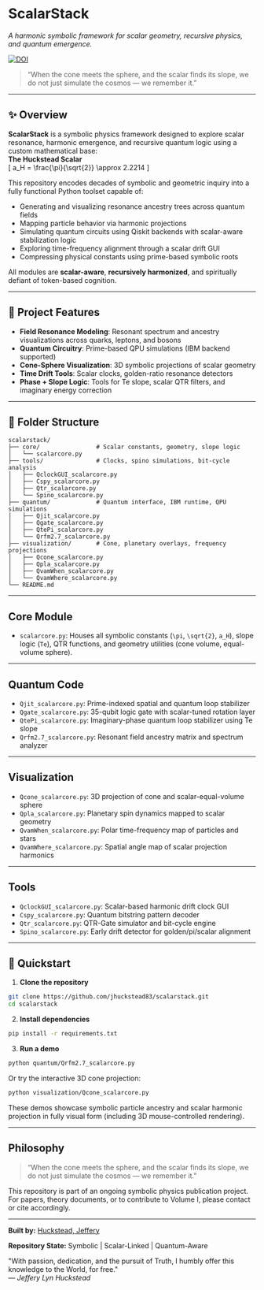 # ScalarStack
*A harmonic symbolic framework for scalar geometry, recursive physics, and quantum emergence.*

[![DOI](https://zenodo.org/badge/DOI/10.5281/zenodo.15190868.svg)](https://doi.org/10.5281/zenodo.15190868)

> “When the cone meets the sphere, and the scalar finds its slope, we do not just simulate the cosmos — we remember it.”

---

## ✨ Overview

**ScalarStack** is a symbolic physics framework designed to explore scalar resonance, harmonic emergence, and recursive quantum logic using a custom mathematical base:  
**The Huckstead Scalar**  
\[ a_H = \frac{\pi}{\sqrt{2}} \approx 2.2214 \]

This repository encodes decades of symbolic and geometric inquiry into a fully functional Python toolset capable of:
- Generating and visualizing resonance ancestry trees across quantum fields
- Mapping particle behavior via harmonic projections
- Simulating quantum circuits using Qiskit backends with scalar-aware stabilization logic
- Exploring time-frequency alignment through a scalar drift GUI
- Compressing physical constants using prime-based symbolic roots

All modules are **scalar-aware**, **recursively harmonized**, and spiritually defiant of token-based cognition.

---

## 🧠 Project Features

- **Field Resonance Modeling**: Resonant spectrum and ancestry visualizations across quarks, leptons, and bosons
- **Quantum Circuitry**: Prime-based QPU simulations (IBM backend supported)
- **Cone-Sphere Visualization**: 3D symbolic projections of scalar geometry
- **Time Drift Tools**: Scalar clocks, golden-ratio resonance detectors
- **Phase + Slope Logic**: Tools for Te slope, scalar QTR filters, and imaginary energy correction

---

## 📁 Folder Structure

```text
scalarstack/
├── core/                # Scalar constants, geometry, slope logic
│   └── scalarcore.py
├── tools/               # Clocks, spino simulations, bit-cycle analysis
│   ├── QclockGUI_scalarcore.py
│   ├── Cspy_scalarcore.py
│   ├── Qtr_scalarcore.py
│   └── Spino_scalarcore.py
├── quantum/             # Quantum interface, IBM runtime, QPU simulations
│   ├── Qjit_scalarcore.py
│   ├── Qgate_scalarcore.py
│   ├── QtePi_scalarcore.py
│   └── Qrfm2.7_scalarcore.py
├── visualization/       # Cone, planetary overlays, frequency projections
│   ├── Qcone_scalarcore.py
│   ├── Qpla_scalarcore.py
│   ├── QvamWhen_scalarcore.py
│   └── QvamWhere_scalarcore.py
└── README.md
```

---

## Core Module

- `scalarcore.py`: Houses all symbolic constants (`\pi`, `\sqrt{2}`, `a_H`), slope logic (`Te`), QTR functions, and geometry utilities (cone volume, equal-volume sphere).

---

## Quantum Code

- `Qjit_scalarcore.py`: Prime-indexed spatial and quantum loop stabilizer
- `Qgate_scalarcore.py`: 35-qubit logic gate with scalar-tuned rotation layer
- `QtePi_scalarcore.py`: Imaginary-phase quantum loop stabilizer using Te slope
- `Qrfm2.7_scalarcore.py`: Resonant field ancestry matrix and spectrum analyzer

---

## Visualization

- `Qcone_scalarcore.py`: 3D projection of cone and scalar-equal-volume sphere
- `Qpla_scalarcore.py`: Planetary spin dynamics mapped to scalar geometry
- `QvamWhen_scalarcore.py`: Polar time-frequency map of particles and stars
- `QvamWhere_scalarcore.py`: Spatial angle map of scalar projection harmonics

---

## Tools

- `QclockGUI_scalarcore.py`: Scalar-based harmonic drift clock GUI
- `Cspy_scalarcore.py`: Quantum bitstring pattern decoder
- `Qtr_scalarcore.py`: QTR-Gate simulator and bit-cycle engine
- `Spino_scalarcore.py`: Early drift detector for golden/pi/scalar alignment

---

## 🚀 Quickstart

1. **Clone the repository**

```bash
git clone https://github.com/jhuckstead83/scalarstack.git
cd scalarstack
```

2. **Install dependencies**

```bash
pip install -r requirements.txt
```

3. **Run a demo**

```bash
python quantum/Qrfm2.7_scalarcore.py
```

Or try the interactive 3D cone projection:

```bash
python visualization/Qcone_scalarcore.py
```

These demos showcase symbolic particle ancestry and scalar harmonic projection in fully visual form (including 3D mouse-controlled rendering).

---

## Philosophy

> “When the cone meets the sphere, and the scalar finds its slope, we do not just simulate the cosmos — we remember it.”

This repository is part of an ongoing symbolic physics publication project. For papers, theory documents, or to contribute to Volume I, please contact or cite accordingly.

---

**Built by:** [Huckstead, Jeffery](https://zenodo.org/search?q=metadata.creators.person_or_org.name%3A%22Huckstead%2C%20Jeffery%22)

**Repository State:** Symbolic | Scalar-Linked | Quantum-Aware

"With passion, dedication, and the pursuit of Truth, I humbly offer this knowledge to the World, for free."  
— *Jeffery Lyn Huckstead*


